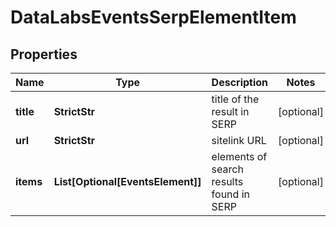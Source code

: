# DataLabsEventsSerpElementItem


## Properties

| Name | Type | Description | Notes |
|------------ | ------------- | ------------- | -------------|
**title** | **StrictStr** | title of the result in SERP |[optional]|
**url** | **StrictStr** | sitelink URL |[optional]|
**items** | **List[Optional[EventsElement]]** | elements of search results found in SERP |[optional]|